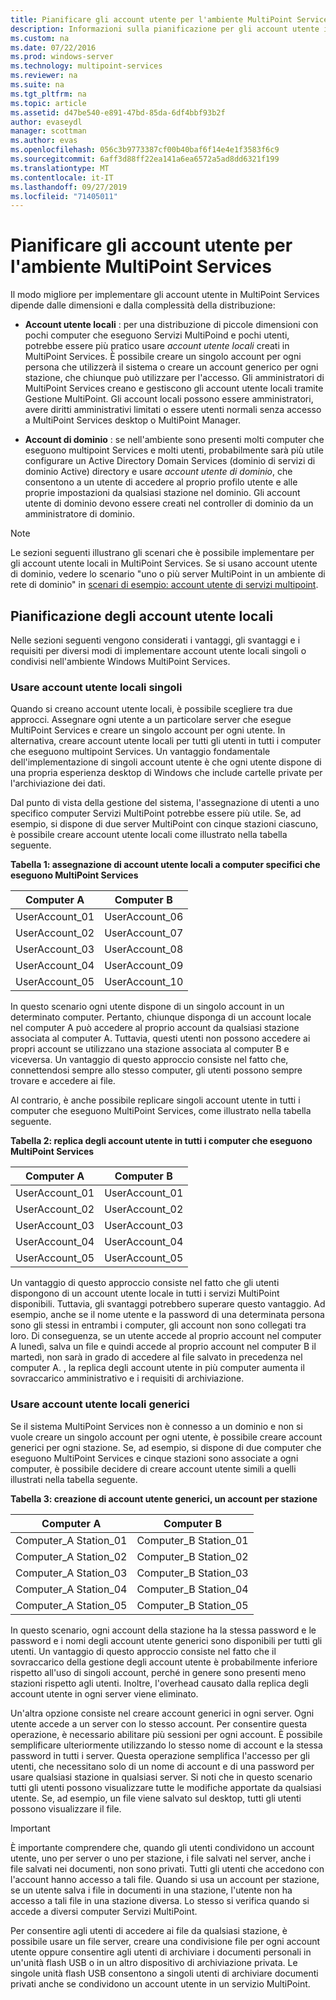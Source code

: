 ```yaml
---
title: Pianificare gli account utente per l'ambiente MultiPoint Services
description: Informazioni sulla pianificazione per gli account utente in MultiPoint Services
ms.custom: na
ms.date: 07/22/2016
ms.prod: windows-server
ms.technology: multipoint-services
ms.reviewer: na
ms.suite: na
ms.tgt_pltfrm: na
ms.topic: article
ms.assetid: d47be540-e891-47bd-85da-6df4bbf93b2f
author: evaseydl
manager: scottman
ms.author: evas
ms.openlocfilehash: 056c3b9773387cf00b40baf6f14e4e1f3583f6c9
ms.sourcegitcommit: 6aff3d88ff22ea141a6ea6572a5ad8dd6321f199
ms.translationtype: MT
ms.contentlocale: it-IT
ms.lasthandoff: 09/27/2019
ms.locfileid: "71405011"
---
```

# <a name="plan-user-accounts-for-your-multipoint-services-environment"></a>Pianificare gli account utente per l'ambiente MultiPoint Services
Il modo migliore per implementare gli account utente in MultiPoint Services dipende dalle dimensioni e dalla complessità della distribuzione:  
  
-   **Account utente locali** : per una distribuzione di piccole dimensioni con pochi computer che eseguono Servizi MultiPoind e pochi utenti, potrebbe essere più pratico usare *account utente locali* creati in MultiPoint Services. È possibile creare un singolo account per ogni persona che utilizzerà il sistema o creare un account generico per ogni stazione, che chiunque può utilizzare per l'accesso. Gli amministratori di MultiPoint Services creano e gestiscono gli account utente locali tramite Gestione MultiPoint. Gli account locali possono essere amministratori, avere diritti amministrativi limitati o essere utenti normali senza accesso a MultiPoint Services desktop o MultiPoint Manager.  
  
-   **Account di dominio** : se nell'ambiente sono presenti molti computer che eseguono multipoint Services e molti utenti, probabilmente sarà più utile configurare un Active Directory Domain Services \(dominio di servizi di dominio Active\) directory e usare *account utente di dominio*, che consentono a un utente di accedere al proprio profilo utente e alle proprie impostazioni da qualsiasi stazione nel dominio. Gli account utente di dominio devono essere creati nel controller di dominio da un amministratore di dominio.  
  
> [!NOTE]  
> Le sezioni seguenti illustrano gli scenari che è possibile implementare per gli account utente locali in MultiPoint Services. Se si usano account utente di dominio, vedere lo scenario "uno o più server MultiPoint in un ambiente di rete di dominio" in [scenari di esempio: account utente di servizi multipoint](Example-scenarios--MultiPoint-Services-user-accounts.md).  
  
## <a name="planning-local-user-accounts"></a>Pianificazione degli account utente locali  
Nelle sezioni seguenti vengono considerati i vantaggi, gli svantaggi e i requisiti per diversi modi di implementare account utente locali singoli o condivisi nell'ambiente Windows MultiPoint Services.  
  
### <a name="use-individual-local-user-accounts"></a>Usare account utente locali singoli  
Quando si creano account utente locali, è possibile scegliere tra due approcci.  Assegnare ogni utente a un particolare server che esegue MultiPoint Services e creare un singolo account per ogni utente. In alternativa, creare account utente locali per tutti gli utenti in tutti i computer che eseguono multipoint Services. Un vantaggio fondamentale dell'implementazione di singoli account utente è che ogni utente dispone di una propria esperienza desktop di Windows che include cartelle private per l'archiviazione dei dati. 
  
Dal punto di vista della gestione del sistema, l'assegnazione di utenti a uno specifico computer Servizi MultiPoint potrebbe essere più utile. Se, ad esempio, si dispone di due server MultiPoint con cinque stazioni ciascuno, è possibile creare account utente locali come illustrato nella tabella seguente.  
  
**Tabella 1: assegnazione di account utente locali a computer specifici che eseguono MultiPoint Services**  
  
|Computer A|Computer B|  
|--------------|--------------|  
|UserAccount_01|UserAccount_06|  
|UserAccount_02|UserAccount_07|  
|UserAccount_03|UserAccount_08|  
|UserAccount_04|UserAccount_09|  
|UserAccount_05|UserAccount_10|  
  
In questo scenario ogni utente dispone di un singolo account in un determinato computer. Pertanto, chiunque disponga di un account locale nel computer A può accedere al proprio account da qualsiasi stazione associata al computer A. Tuttavia, questi utenti non possono accedere ai propri account se utilizzano una stazione associata al computer B e viceversa. Un vantaggio di questo approccio consiste nel fatto che, connettendosi sempre allo stesso computer, gli utenti possono sempre trovare e accedere ai file.  
  
Al contrario, è anche possibile replicare singoli account utente in tutti i computer che eseguono MultiPoint Services, come illustrato nella tabella seguente.  
  
**Tabella 2: replica degli account utente in tutti i computer che eseguono MultiPoint Services**  
  
|Computer A|Computer B|  
|--------------|--------------|  
|UserAccount_01|UserAccount_01|  
|UserAccount_02|UserAccount_02|  
|UserAccount_03|UserAccount_03|  
|UserAccount_04|UserAccount_04|  
|UserAccount_05|UserAccount_05|  
  
Un vantaggio di questo approccio consiste nel fatto che gli utenti dispongono di un account utente locale in tutti i servizi MultiPoint disponibili. Tuttavia, gli svantaggi potrebbero superare questo vantaggio. Ad esempio, anche se il nome utente e la password di una determinata persona sono gli stessi in entrambi i computer, gli account non sono collegati tra loro. Di conseguenza, se un utente accede al proprio account nel computer A lunedì, salva un file e quindi accede al proprio account nel computer B il martedì, non sarà in grado di accedere al file salvato in precedenza nel computer A. , la replica degli account utente in più computer aumenta il sovraccarico amministrativo e i requisiti di archiviazione.  
  
### <a name="use-generic-local-user-accounts"></a>Usare account utente locali generici  
Se il sistema MultiPoint Services non è connesso a un dominio e non si vuole creare un singolo account per ogni utente, è possibile creare account generici per ogni stazione. Se, ad esempio, si dispone di due computer che eseguono MultiPoint Services e cinque stazioni sono associate a ogni computer, è possibile decidere di creare account utente simili a quelli illustrati nella tabella seguente.  
  
**Tabella 3: creazione di account utente generici, un account per stazione**  
  
|Computer A|Computer B|  
|--------------|--------------|  
|Computer_A Station_01|Computer_B Station_01|  
|Computer_A Station_02|Computer_B Station_02|  
|Computer_A Station_03|Computer_B Station_03|  
|Computer_A Station_04|Computer_B Station_04|  
|Computer_A Station_05|Computer_B Station_05|  
  
In questo scenario, ogni account della stazione ha la stessa password e le password e i nomi degli account utente generici sono disponibili per tutti gli utenti. Un vantaggio di questo approccio consiste nel fatto che il sovraccarico della gestione degli account utente è probabilmente inferiore rispetto all'uso di singoli account, perché in genere sono presenti meno stazioni rispetto agli utenti. Inoltre, l'overhead causato dalla replica degli account utente in ogni server viene eliminato.  
  
Un'altra opzione consiste nel creare account generici in ogni server. Ogni utente accede a un server con lo stesso account. Per consentire questa operazione, è necessario abilitare più sessioni per ogni account. È possibile semplificare ulteriormente utilizzando lo stesso nome di account e la stessa password in tutti i server. Questa operazione semplifica l'accesso per gli utenti, che necessitano solo di un nome di account e di una password per usare qualsiasi stazione in qualsiasi server. Si noti che in questo scenario tutti gli utenti possono visualizzare tutte le modifiche apportate da qualsiasi utente. Se, ad esempio, un file viene salvato sul desktop, tutti gli utenti possono visualizzare il file.  
  
> [!IMPORTANT]  
> È importante comprendere che, quando gli utenti condividono un account utente, uno per server o uno per stazione, i file salvati nel server, anche i file salvati nei documenti, non sono privati. Tutti gli utenti che accedono con l'account hanno accesso a tali file. Quando si usa un account per stazione, se un utente salva i file in documenti in una stazione, l'utente non ha accesso a tali file in una stazione diversa. Lo stesso si verifica quando si accede a diversi computer Servizi MultiPoint.  
  
Per consentire agli utenti di accedere ai file da qualsiasi stazione, è possibile usare un file server, creare una condivisione file per ogni account utente oppure consentire agli utenti di archiviare i documenti personali in un'unità flash USB o in un altro dispositivo di archiviazione privata. Le singole unità flash USB consentono a singoli utenti di archiviare documenti privati anche se condividono un account utente in un servizio MultiPoint.